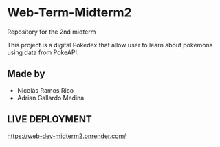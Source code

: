 # Web-Term-Midterm2
Repository for the 2nd midterm 

This project is a digital Pokedex that allow user to learn about pokemons using data from PokeAPI.

## Made by
- Nicolás Ramos Rico
- Adrian Gallardo Medina

## LIVE DEPLOYMENT
https://web-dev-midterm2.onrender.com/
